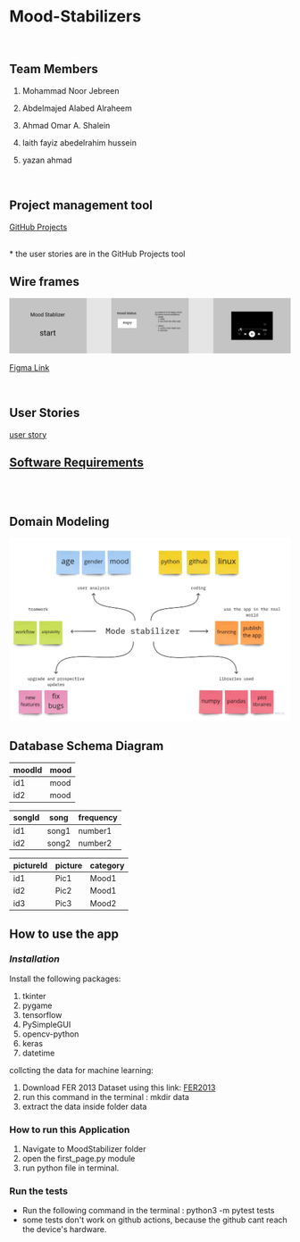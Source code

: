 # Mood-Stabilizers

<br>

## Team Members

1. Mohammad Noor Jebreen

2. Abdelmajed Alabed Alraheem

3. Ahmad Omar A. Shalein

4. laith fayiz abedelrahim hussein

5. yazan ahmad

<br>

## Project management tool

[GitHub Projects](https://github.com/orgs/Mood-Stabilizers-Application/projects/1)

<br>
 * the user stories are in the GitHub Projects tool

## Wire frames

![wire frame](docs/wirefram.png)

[Figma Link](https://www.figma.com/file/0BOvMag0erdU0nF6Sy5yw0/Untitled?node-id=1%3A10)

<br>

## User Stories

 [user story](https://github.com/orgs/Mood-Stabilizers-Application/projects/1)

## [Software Requirements](docs/requirements.md)

<br>
<br>

## Domain Modeling

![Domain Modeling](docs/DomainModeling.jpg)

## Database Schema Diagram

| moodId      | mood |
| ----------- | ----------- |
| id1      | mood       |
| id2   | mood        |

| songId      | song |frequency|
| ----------- | ----------- |-----|
| id1      | song1       |number1|
| id2   | song2        |number2|

| pictureId      | picture |category|
| ----------- | ----------- |-----|
| id1      | Pic1       |Mood1|
| id2   | Pic2      |Mood1|
| id3  | Pic3     |Mood2|

## How to use the app

### *Installation*

Install the following packages:

1. tkinter
2. pygame
3. tensorflow
4. PySimpleGUI
5. opencv-python
6. keras
7. datetime

collcting the data for machine learning:

1. Download FER 2013 Dataset using this link:
[FER2013](https://www.kaggle.com/msambare/fer2013?)
2. run this command in the terminal : mkdir data
3. extract  the data inside folder data

### How to run this Application

1. Navigate to MoodStabilizer folder
2. open the first_page.py module
3. run python file in terminal.

### Run the tests

- Run the following command in the terminal : python3 -m pytest tests
- some tests don't work on github actions, because the github cant reach the device's hardware.